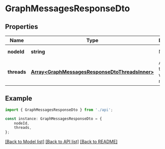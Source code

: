 # GraphMessagesResponseDto


## Properties

Name | Type | Description | Notes
------------ | ------------- | ------------- | -------------
**nodeId** | **string** | Node ID | [default to undefined]
**threads** | [**Array&lt;GraphMessagesResponseDtoThreadsInner&gt;**](GraphMessagesResponseDtoThreadsInner.md) | Array of threads with their messages | [default to undefined]

## Example

```typescript
import { GraphMessagesResponseDto } from './api';

const instance: GraphMessagesResponseDto = {
    nodeId,
    threads,
};
```

[[Back to Model list]](../README.md#documentation-for-models) [[Back to API list]](../README.md#documentation-for-api-endpoints) [[Back to README]](../README.md)
